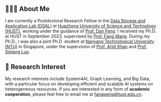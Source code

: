 ## 🙋🏻‍♂️ About Me
I am currently a Postdoctoral Research Fellow in the [Data Storage and Application Lab (DSAL)](http://stlab.wnlo.hust.edu.cn/) at [Huazhong University of Science and Technology (HUST)](https://www.hust.edu.cn/), working under the guidance of [Prof. Dan Feng](http://faculty.hust.edu.cn/dfeng/zh_CN/index.htm).
I received my Ph.D. at HUST in September 2023, supervised by [Prof. Fang Wang](http://faculty.hust.edu.cn/wangfang16/zh_CN/index/1704665/list/index.htm). During my Ph.D., I was also a joint Ph.D. student at [Nanyang Technological University (NTU)](https://www.ntu.edu.sg) in Singapore, under the supervision of [Prof. Arijit Khan](https://homes.cs.aau.dk/~Arijit/index.html) and [Prof. Siqiang Luo](https://siqiangluo.com).

## 🔬 Research Interest
My research interests include System4AI, Graph Learning, and Big Data, with a particular focus on developing efficient and scalable AI systems on heterogeneous resources.
If you are interested in any form of **academic cooperation**, please feel free to email me at [fangpeng@hust.edu.cn](mailto:fangpeng@hust.edu.cn).
